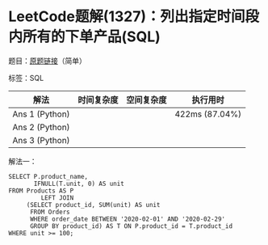 # LeetCode题解(1327)：列出指定时间段内所有的下单产品(SQL)

题目：[原题链接](https://leetcode-cn.com/problems/list-the-products-ordered-in-a-period/)（简单）

标签：SQL

| 解法           | 时间复杂度 | 空间复杂度 | 执行用时       |
| -------------- | ---------- | ---------- | -------------- |
| Ans 1 (Python) |            |            | 422ms (87.04%) |
| Ans 2 (Python) |            |            |                |
| Ans 3 (Python) |            |            |                |

解法一：

```mysql
SELECT P.product_name,
       IFNULL(T.unit, 0) AS unit
FROM Products AS P
         LEFT JOIN
     (SELECT product_id, SUM(unit) AS unit
      FROM Orders
      WHERE order_date BETWEEN '2020-02-01' AND '2020-02-29'
      GROUP BY product_id) AS T ON P.product_id = T.product_id
WHERE unit >= 100;
```